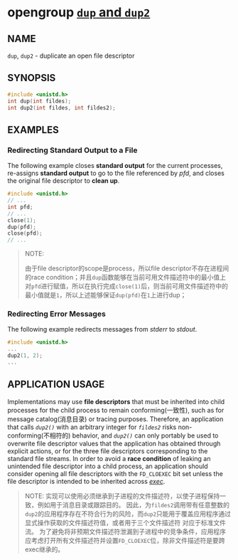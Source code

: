 # opengroup [`dup` and `dup2`](https://pubs.opengroup.org/onlinepubs/9699919799/functions/dup.html) 

## NAME

`dup`, `dup2` - duplicate an open file descriptor

## SYNOPSIS

```C++
#include <unistd.h>
int dup(int fildes);
int dup2(int fildes, int fildes2);
```

## EXAMPLES

### Redirecting Standard Output to a File

The following example closes **standard output** for the current processes, re-assigns **standard output** to go to the file referenced by *pfd*, and closes the original file descriptor to **clean up**.

```C++
#include <unistd.h>
// ...
int pfd;
// ...
close(1);
dup(pfd);
close(pfd);
// ...
```

> NOTE: 
>
> 由于file descriptor的scope是process，所以file descriptor不存在进程间的race condition；并且`dup`函数能够在当前可用文件描述符中的最小值上对`pfd`进行赋值，所以在执行完成`close(1)`后，则当前可用文件描述符中的最小值就是`1`，所以上述能够保证`dup(pfd)`在`1`上进行dup；

### Redirecting Error Messages

The following example redirects messages from *stderr* to *stdout*.

```C++
#include <unistd.h>
...
dup2(1, 2);
...
```

## APPLICATION USAGE

Implementations may use **file descriptors** that must be inherited into child processes for the child process to remain conforming(一致性), such as for message catalog(消息目录) or tracing purposes. Therefore, an application that calls *`dup2()`* with an arbitrary integer for *`fildes2`* risks non-conforming(不相符的) behavior, and *`dup2()`* can only portably be used to overwrite file descriptor values that the application has obtained through explicit actions, or for the three file descriptors corresponding to the standard file streams. In order to avoid a **race condition** of leaking an unintended file descriptor into a child process, an application should consider opening all file descriptors with the `FD_CLOEXEC` bit set unless the file descriptor is intended to be inherited across [*exec*](https://pubs.opengroup.org/onlinepubs/9699919799/functions/exec.html).

> NOTE: 实现可以使用必须继承到子进程的文件描述符，以使子进程保持一致，例如用于消息目录或跟踪目的。 因此，为`fildes2`调用带有任意整数的`dup2`的应用程序存在不符合行为的风险，而`dup2`只能用于覆盖应用程序通过显式操作获取的文件描述符值，或者用于三个文件描述符 对应于标准文件流。 为了避免将非预期文件描述符泄漏到子进程中的竞争条件，应用程序应考虑打开所有文件描述符并设置`FD_CLOEXEC`位，除非文件描述符是要跨exec继承的。

